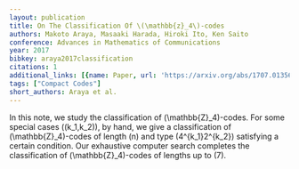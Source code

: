```yaml
---
layout: publication
title: On The Classification Of \(\mathbb{z}_4\)-codes
authors: Makoto Araya, Masaaki Harada, Hiroki Ito, Ken Saito
conference: Advances in Mathematics of Communications
year: 2017
bibkey: araya2017classification
citations: 1
additional_links: [{name: Paper, url: 'https://arxiv.org/abs/1707.01356'}]
tags: ["Compact Codes"]
short_authors: Araya et al.
---
```

In this note, we study the classification of \(\mathbb\{Z\}_4\)-codes. For some
special cases \((k_1,k_2)\), by hand, we give a classification of
\(\mathbb\{Z\}_4\)-codes of length \(n\) and type \(4^\{k_1\}2^\{k_2\}\) satisfying a
certain condition. Our exhaustive computer search completes the classification
of \(\mathbb\{Z\}_4\)-codes of lengths up to \(7\).